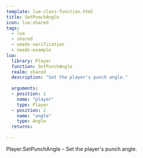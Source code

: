 ```yaml
---
template: lua-class-function.html
title: SetPunchAngle
icon: lua-shared
tags:
  - lua
  - shared
  - needs-verification
  - needs-example
lua:
  library: Player
  function: SetPunchAngle
  realm: shared
  description: "Set the player's punch angle."
  
  arguments:
  - position: 1
    name: "player"
    type: Player
  - position: 2
    name: "angle"
    type: Angle
  returns:
    
---
```


<div class="lua__search__keywords">
Player:SetPunchAngle &#x2013; Set the player's punch angle.
</div>
